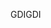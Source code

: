<span data-ttu-id="88d64-101">GDI</span><span class="sxs-lookup"><span data-stu-id="88d64-101">GDI</span></span>